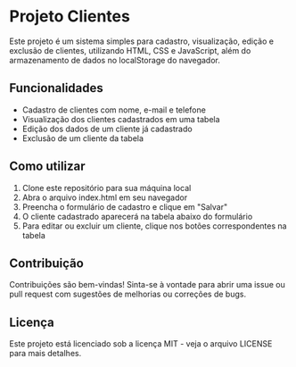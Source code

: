 # Projeto Clientes

Este projeto é um sistema simples para cadastro, visualização, edição e exclusão de clientes, utilizando HTML, CSS e JavaScript, além do armazenamento de dados no localStorage do navegador.

## Funcionalidades

- Cadastro de clientes com nome, e-mail e telefone
- Visualização dos clientes cadastrados em uma tabela
- Edição dos dados de um cliente já cadastrado
- Exclusão de um cliente da tabela

## Como utilizar

1. Clone este repositório para sua máquina local
2. Abra o arquivo index.html em seu navegador
3. Preencha o formulário de cadastro e clique em "Salvar"
4. O cliente cadastrado aparecerá na tabela abaixo do formulário
5. Para editar ou excluir um cliente, clique nos botões correspondentes na tabela

## Contribuição

Contribuições são bem-vindas! Sinta-se à vontade para abrir uma issue ou pull request com sugestões de melhorias ou correções de bugs.

## Licença

Este projeto está licenciado sob a licença MIT - veja o arquivo LICENSE para mais detalhes.
